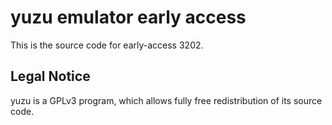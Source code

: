 yuzu emulator early access
=============

This is the source code for early-access 3202.

## Legal Notice

yuzu is a GPLv3 program, which allows fully free redistribution of its source code.